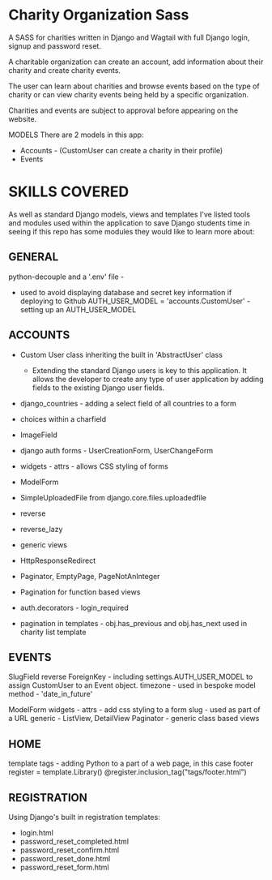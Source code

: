 # Charity Organization Sass

A SASS for charities written in Django and Wagtail with full Django login, signup and password reset.

A charitable organization can create an account, add information about their charity and create charity events. 

The user can learn about charities and browse events based on the type of charity or can view charity events being held by a specific organization.

Charities and events are subject to approval before appearing on the website.

MODELS
There are 2 models in this app:
- Accounts - (CustomUser can create a charity in their profile)
- Events

# SKILLS COVERED
As well as standard Django models, views and templates I've listed tools and modules used within the application to save Django students time in seeing if this repo has some modules they would like to learn more about:

## GENERAL
python-decouple and a '.env' file - 
  - used to avoid displaying database and secret key information if deploying to Github
AUTH_USER_MODEL = 'accounts.CustomUser' - setting up an AUTH_USER_MODEL

## ACCOUNTS
- Custom User class inheriting the built in 'AbstractUser' class
  - Extending the standard Django users is key to this application.  It allows the
    developer to create any type of user application by adding fields to the existing Django
    user fields.
- django_countries - adding a select field of all countries to a form
- choices within a charfield
- ImageField

- django auth forms - UserCreationForm, UserChangeForm
- widgets - attrs - allows CSS styling of forms
- ModelForm

- SimpleUploadedFile from django.core.files.uploadedfile
- reverse
- reverse_lazy
- generic views
- HttpResponseRedirect
- Paginator, EmptyPage, PageNotAnInteger
- Pagination for function based views

- auth.decorators - login_required

- pagination in templates - obj.has_previous and obj.has_next used in charity list template

## EVENTS
SlugField
reverse 
ForeignKey - including settings.AUTH_USER_MODEL to assign CustomUser to an Event object.
timezone  - used in bespoke model method - 'date_in_future'

ModelForm
widgets - attrs - add css styling to a form
slug - used as part of a URL
generic - ListView, DetailView
Paginator - generic class based views

## HOME
template tags - adding Python to a part of a web page, in this case footer
register = template.Library()
@register.inclusion_tag("tags/footer.html")

## REGISTRATION
Using Django's built in registration templates:
- login.html
- password_reset_completed.html
- password_reset_confirm.html
- password_reset_done.html
- password_reset_form.html



